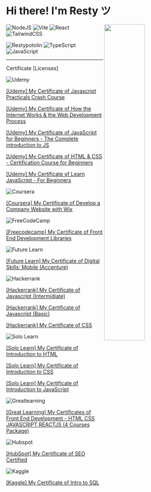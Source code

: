 # Hi there! I'm Resty ツ

<img align="right" width="47%" src="https://github-readme-stats.vercel.app/api?username=closeresty&show_icons=true&theme=vue" />

![NodeJS](https://img.shields.io/badge/node.js-6DA55F?style=for-the-badge&logo=node.js&logoColor=white)
![Vite](https://img.shields.io/badge/vite-%23646CFF.svg?style=for-the-badge&logo=vite&logoColor=white)
![React](https://img.shields.io/badge/react-%2320232a.svg?style=for-the-badge&logo=react&logoColor=%2361DAFB)
![TailwindCSS](https://img.shields.io/badge/tailwindcss-%2338B2AC.svg?style=for-the-badge&logo=tailwind-css&logoColor=white)

![Restypotolin](https://img.shields.io/badge/Restypotolin-262729?style=for-the-badge&logo=Reason)
![TypeScript](https://img.shields.io/badge/typescript-%23007ACC.svg?style=for-the-badge&logo=typescript&logoColor=white)
![JavaScript](https://img.shields.io/badge/javascript-%23323330.svg?style=for-the-badge&logo=javascript&logoColor=%23F7DF1E)




_____________________________________________________________________________________________
Certificate [Licenses]

![Udemy](https://img.shields.io/badge/Udemy-A435F0?style=for-the-badge&logo=Udemy&logoColor=white)

[[Udemy] My Certificate of Javascript Practicals Crash Course](https://www.udemy.com/certificate/UC-75d7ab3c-b2bb-4e08-87dc-0d1565afcfd6)

[[Udemy] My Certificate of How the Internet Works & the Web Development Process](https://www.udemy.com/certificate/UC-e9543029-e26f-44c3-8f8d-3640395f3f27)

[[Udemy] My Certificate of JavaScript for Beginners - The Complete introduction to JS](https://www.udemy.com/certificate/UC-80be652e-b361-466a-8db1-9013b05f1f7b)

[[Udemy] My Certificate of HTML & CSS - Certification Course for Beginners](https://www.udemy.com/certificate/UC-952cf333-1f75-4ca1-b5d9-ecd4530ef20e)

[[Udemy] My Certificate of Learn JavaScript - For Beginners](https://www.udemy.com/certificate/UC-29f336a2-43f3-4493-b3dc-650096b0ceb7)

![Coursera](https://img.shields.io/badge/Coursera-%230056D2.svg?style=for-the-badge&logo=Coursera&logoColor=white) 

[[Coursera] My Certificate of Develop a Company Website with Wix](https://www.coursera.org/account/accomplishments/verify/UU2BAAZNHTXE)

![FreeCodeCamp](https://img.shields.io/badge/Freecodecamp-%23123.svg?&style=for-the-badge&logo=freecodecamp&logoColor=green)

[[Freecodecamp] My Certificate of Front End Development Libraries](https://www.freecodecamp.org/certification/fcce74da124-43a2-4f49-bad3-92d5faf27337/front-end-development-libraries)

![Future Learn](https://img.shields.io/badge/future%20learn-DE00A5?style=for-the-badge&logo=futurelearn&logoColor=white)

[[Future Learn] My Certificate of Digital Skills: Mobile (Accenture)](https://www.futurelearn.com/certificates/7e65sxp)

![Hackerrank](https://img.shields.io/badge/-Hackerrank-2EC866?style=for-the-badge&logo=HackerRank&logoColor=white)

[[Hackerrank] My Certificate of Javascript (Intermidiate)](https://www.hackerrank.com/certificates/75d065a5098c)

[[Hackerrank] My Certificate of Javascript (Basic)](https://www.hackerrank.com/certificates/iframe/847466c4c9a9)

[[Hackerrank] My Certificate of CSS](https://www.hackerrank.com/certificates/fa29006f5523)

![Solo Learn](https://img.shields.io/badge/Sololearn-f0c259?style=for-the-badge&logo=Sololearn)

[[Solo Learn] My Certificate of Introduction to HTML](https://www.sololearn.com/certificates/CC-7OVFNIK9)

[[Solo Learn] My Certificate of Introduction to CSS](https://www.sololearn.com/certificates/CC-KYK3BZKO)

[[Solo Learn] My Certificate of Introduction to JavaScript](https://www.sololearn.com/certificates/CC-P1MLLQF0)

![Greatlearning](https://img.shields.io/badge/Greatlearning-4285F4?style=for-the-badge&logo=Groupon)

[[Great Learning] My Certificates of Front End Development - HTML CSS JAVASCRIPT REACTJS (4 Courses Package)](https://photos.app.goo.gl/8MS49GezPsS3ANy37)

![Hubspot](https://img.shields.io/badge/HubSpot-f5f1eb?style=for-the-badge&logo=HubSpot)

[[HubSpot] My Certificate of SEO Certified](https://app.hubspot.com/academy/achievements/s8b7zb81/en/1/resty-abarera-potolin/seo)

![Kaggle](https://img.shields.io/badge/Kaggle-878b91?style=for-the-badge&logo=Kaggle)

[[Kaggle] My Certificate of Intro to SQL](https://photos.app.goo.gl/i3qe8Kjvd4DTZbGh7)







